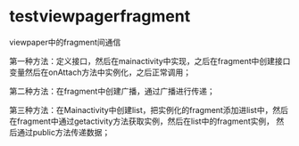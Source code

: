 # testviewpagerfragment
viewpaper中的fragment间通信

第一种方法：定义接口，然后在mainactivity中实现，之后在fragment中创建接口变量然后在onAttach方法中实例化，之后正常调用；

第二种方法：在fragment中创建广播，通过广播进行传递；

第三种方法：在Mainactivity中创建list，把实例化的fragment添加进list中，然后在fragment中通过getactivity方法获取实例，然后在list中的fragment实例，
    然后通过public方法传递数据；
